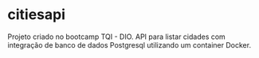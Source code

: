 # citiesapi

Projeto criado no bootcamp TQI - DIO.
API para listar cidades com integração de banco de dados Postgresql utilizando um container Docker.
